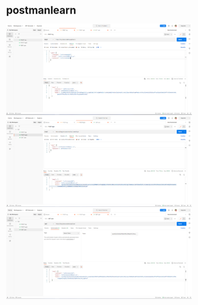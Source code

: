 # postmanlearn
 
![Запрос регистрации](https://github.com/CLOWnjke/postmanlearn/blob/main/regis.PNG)
![Запрос Login](https://github.com/CLOWnjke/postmanlearn/blob/main/login.PNG)
![Запрос GET user](https://github.com/CLOWnjke/postmanlearn/blob/main/user.PNG)
